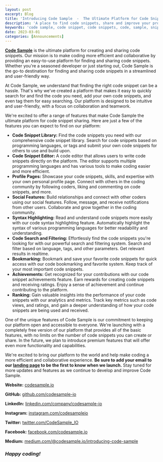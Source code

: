 ```yaml
---
layout: post
excerpt: Blog
title: 'Introducing Code Sample  -  The Ultimate Platform for Code Snippets (Coming Soon)'
description: 'A place to find code snippets, share and improve your programming skills.'
keywords: 'code sample, code snippet, code snippets, code, sample, snippet, snippets, programming, sharing, developer, technology, community'
date: 2023-03-01
categories: [Announcements]
---
```


**[Code Sample](https://codesample.io/)** is the ultimate platform for creating and sharing code snippets. Our mission is to make coding more efficient and collaborative by providing an easy-to-use platform for finding and sharing code snippets. Whether you're a seasoned developer or just starting out, Code Sample is the go-to destination for finding and sharing code snippets in a streamlined and user-friendly way.

At Code Sample, we understand that finding the right code snippet can be a hassle. That's why we've created a platform that makes it easy to quickly search for and find the code you need, add your own code snippets, and even tag them for easy searching. Our platform is designed to be intuitive and user-friendly, with a focus on collaboration and teamwork.

We're excited to offer a range of features that make Code Sample the ultimate platform for code snippet sharing. Here are just a few of the features you can expect to find on our platform:

- **Code Snippet Library:** Find the code snippets you need with our comprehensive code snippet library. Search for code snippets based on programming languages, or tags and submit your own code snippets for others to use and build upon.
- **Code Snippet Editor:** A code editor that allows users to write code snippets directly on the platform. The editor supports multiple programming languages and has various tools to make coding easier and more efficient.
- **Profile Pages:** Showcase your code snippets, skills, and expertise with your own personal profile page. Connect with others in the coding community by following coders, liking and commenting on code snippets, and more.
- **Social Features:** Build relationships and connect with other coders using our social features. Follow, message, and receive notifications from other users. Collaborate and grow together in the coding community.
- **Syntax Highlighting:** Read and understand code snippets more easily with our code syntax highlighting feature. Automatically highlight the syntax of various programming languages for better readability and understanding.
- **Code Search and Filtering:** Effortlessly find the code snippets you're looking for with our powerful search and filtering system. Search and filter based on language, tags, and other parameters. Get relevant results in realtime.
- **Bookmarking:** Bookmark and save your favorite code snippets for quick access with our code bookmarking and favorite system. Keep track of your most important code snippets.
- **Achievements:** Get recognized for your contributions with our code snippet achievements feature. Earn rewards for creating code snippets and receiving ratings. Enjoy a sense of achievement and continue contributing to the platform.
- **Ranking:** Gain valuable insights into the performance of your code snippets with our analytics and metrics. Track key metrics such as code views, and ratings, and gain a deeper understanding of how your code snippets are being used and received.

One of the unique features of Code Sample is our commitment to keeping our platform open and accessible to everyone. We're launching with a completely free version of our platform that provides all of the basic features, with no limits on the number of code snippets you can create or share. In the future, we plan to introduce premium features that will offer even more functionality and capabilities.

We're excited to bring our platform to the world and help make coding a more efficient and collaborative experience. **Be sure to add your email to our [landing page](https://codesample.io/) to be the first to know when we launch.** Stay tuned for more updates and features as we continue to develop and improve Code Sample.

**Website:** [codesample.io](https://codesample.io/)

**GitHub:** [github.com/codesample-io](https://github.com/codesample-io/)

**LinkedIn:** [linkedin.com/company/codesample-io](https://www.linkedin.com/company/codesample-io/)

**Instagram:** [instagram.com/codesampleio](https://www.instagram.com/codesampleio/)

**Twitter:** [twitter.com/CodeSample_IO](https://twitter.com/CodeSample_IO/)

**Facebook:** [facebook.com/codesample.io](https://www.facebook.com/codesample.io/)

**Medium:** [medium.com/@codesample.io/introducing-code-sample](https://medium.com/@codesample.io/introducing-code-sample-b421ffaf44a6)

### _Happy coding!_
